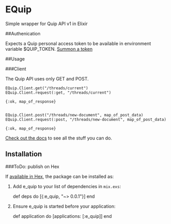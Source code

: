 # EQuip

Simple wrapper for Quip API v1 in Elixir 

##Authenication

Expects a Quip personal access token to be available in environment variable $QUIP_TOKEN. [Summon a token](https://quip.com/api/personal-token)

##Usage

###Client


The Quip API uses only GET and POST. 

    EQuip.Client.get("/threads/current")
    EQuip.Client.request(:get, "/threads/current")
    
    {:ok, map_of_response}


    EQuip.Client.post("/threads/new-document", map_of_post_data)
    EQuip.Client.request(:post, "/threads/new-document", map_of_post_data)

    {:ok, map_of_response}


[Check out the docs](https://slackernote.quip.com/api/reference#threads-get) to see all the stuff you can do.

## Installation

###ToDo: publish on Hex

If [available in Hex](https://hex.pm/docs/publish), the package can be installed as:

  1. Add e_quip to your list of dependencies in `mix.exs`:

        def deps do
          [{:e_quip, "~> 0.0.1"}]
        end

  2. Ensure e_quip is started before your application:

        def application do
          [applications: [:e_quip]]
        end

